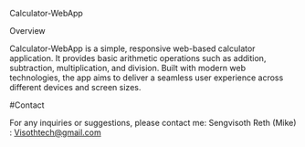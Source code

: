 Calculator-WebApp

Overview

Calculator-WebApp is a simple, responsive web-based calculator application. It provides basic arithmetic operations such as addition, subtraction, multiplication, and division. Built with modern web technologies, the app aims to deliver a seamless user experience across different devices and screen sizes.

#Contact

For any inquiries or suggestions, please contact me: Sengvisoth Reth (Mike) : Visothtech@gmail.com
